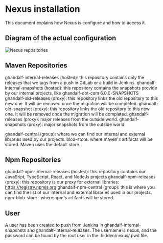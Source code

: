 # Nexus installation

This document explains how Nexus is configure and how to access it.

## Diagram of the actual configuration

![Nexus repositories](../../resources/presentation/architecture/stack/Docker/nexus/NexusComponents.png)

## Maven Repositories

ghandalf-internal-releases (hosted): this repository contains only the releases that we tags from a push in GitLab or a build in Jenkins.
ghandalf-internal-snapshots (hosted): this repository contains the snapshots provide by our internal projects, like ghandalf-dot-com 6.0.0-SNAPSHOTS
ghandalf-old-releases (proxy): this repository links the old repository to this new one. It will be removed once the migration will be completed.
ghandalf-old-snapshot (proxy): this repository links the old repository to this new one. It will be removed once the migration will be completed. 
ghandalf-releases (proxy): major releases from the outside world.
ghandalf-snapshots (proxy): major snapshots from the outside world.

ghandalf-central (group): where we can find our internal and external libraries used by our projects.
blob-store: where maven's artifacts will be stored. Maven uses the default store.

## Npm Repositories
ghandalf-npm-internal-releases (hosted): this repository contains our JavaSript, TypeScript, React, and NodeJs projects
ghandalf-npm-releases (proxy): this repository is our proxy for external libraries: https://registry.npmjs.org
ghandalf-npm-central (group): this is where you can find the list of our internal and external libraries used in our projects.
npm-blob-store : where npm's artifacts will be stored.

## User

A user has been created to push from Jenkins in ghandalf-internal-snapshots and ghandalf-internal-releases.
The username is nexus, and the password can be found by the root user in the .hidden/nexus/.pwd file.